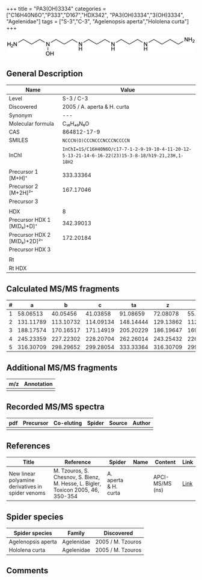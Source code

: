 +++
title = "PA3(OH)3334"
categories = ["C16H40N6O","P333","D167","HDX342",
"PA3(OH)3334","3(OH)3334",
"Agelenidae"]
tags = ["S-3","C-3",
"Agelenopsis aperta","Hololena curta"]
+++

![](/img/PA3(OH)3334.png)

## General Description

| Name                        | Value                       |
|-----------------------------|-----------------------------|
| Level                       | S-3 / C-3                          |
| Discovered                  | 2005 / A. aperta & H. curta |
| Synonym                     | ---                         |
| Molecular formula           | C₁₆H₄₀N₆O                   |
| CAS                         | 864812-17-9                 |
| SMILES | `NCCCN(O)CCCNCCCNCCCNCCCCN`  |
| InChI  | `InChI=1S/C16H40N6O/c17-7-1-2-9-19-10-4-11-20-12-5-13-21-14-6-16-22(23)15-3-8-18/h19-21,23H,1-18H2`  |
|                             |                             |
| Precursor 1 [M+H]⁺          | 333.33364                   |
| Precursor 2 [M+2H]²⁺        | 167.17046                   |
| Precursor 3                 |                             |
|                             |                             |
| HDX                         | 8                           |
| Precursor HDX 1 [M(D₈)+D]⁺   | 342.39013                   |
| Precursor HDX 2 [M(D₈)+2D]²⁺ | 172.20184                   |
| Precursor HDX 3             |                             |
|                             |                             |
| Rt                          |                             |
| Rt HDX                      |                             |

## Calculated MS/MS fragments

| # | a         | b         | c         | ta        | z         | y         | tz        |
|---|-----------|-----------|-----------|-----------|-----------|-----------|-----------|
| 1 | 58.06513 | 40.05456 | 41.03858 | 91.08659 | 72.08078 | 55.05423 | 89.10732 |
| 2 | 131.11789 | 113.10732 | 114.09134 | 148.14444 | 129.13862 | 112.11208 | 146.16517 |
| 3 | 188.17574 | 170.16517 | 171.14919 | 205.20229 | 186.19647 | 169.16993 | 203.22302 |
| 4 | 245.23359 | 227.22302 | 228.20704 | 262.26014 | 243.25432 | 226.22777 | 276.27579 |
| 5 | 316.30709 | 298.29652 | 299.28054 | 333.33364 | 316.30709 | 299.28054 | 333.33364 |

## Additional MS/MS fragments

| m/z | Annotation |
|-----|------------|
|     |            |

## Recorded MS/MS spectra

| pdf | Precursor | Co-eluting | Spider | Source | Author |
|-----|-----------|------------|--------|--------|--------|
|     |           |            |        |        |        |

## References

| Title                                                                                             | Reference                                                                                            | Spider               | Name | Content         | Link                                                  |
|---------------------------------------------------------------------------------------------------|------------------------------------------------------------------------------------------------------|----------------------|------|-----------------|-------------------------------------------------------|
| New linear polyamine derivatives in spider venoms                                                 | M. Tzouros, S. Chesnov, S. Bienz, M. Hesse, L. Bigler, Toxicon 2005, 46, 350-354                     | A. aperta & H. curta |      | APCI-MS/MS (ns) | [Link](https://doi.org/10.1016/j.toxicon.2005.04.018) |

## Spider species

| Spider species     | Family     | Discovered        |
|--------------------|------------|-------------------|
| Agelenopsis aperta | Agelenidae | 2005 / M. Tzouros |
| Hololena curta     | Agelenidae | 2005 / M. Tzouros |

## Comments
